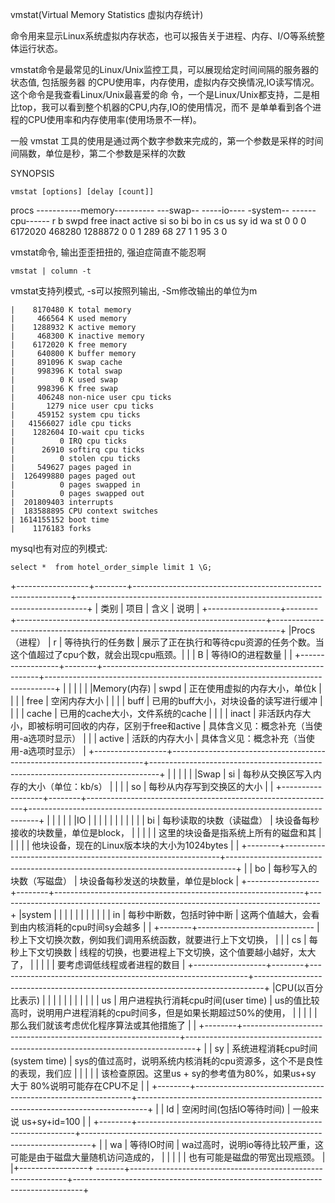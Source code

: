 

vmstat(Virtual Memory Statistics 虚拟内存统计)

命令用来显示Linux系统虚拟内存状态，也可以报告关于进程、内存、I/O等系统整体运行状态。

vmstat命令是最常见的Linux/Unix监控工具，可以展现给定时间间隔的服务器的状态值, 包括服务器
的CPU使用率，内存使用，虚拟内存交换情况,IO读写情况。这个命令是我查看Linux/Unix最喜爱的命
令，一个是Linux/Unix都支持，二是相比top，我可以看到整个机器的CPU,内存,IO的使用情况，而不
是单单看到各个进程的CPU使用率和内存使用率(使用场景不一样)。

一般 vmstat 工具的使用是通过两个数字参数来完成的，第一个参数是采样的时间间隔数，单位是秒，第二个参数是采样的次数

SYNOPSIS

    vmstat [options] [delay [count]]


procs -----------memory----------   ---swap--   -----io---- -system--  ------cpu------
r  b   swpd   free    inact  active   si   so    bi    bo    in   cs    us sy id wa st
0  0      0   6172020 468280 1288872   0    0     1   289    68   27     1  1 95  3  0



vmstat命令, 输出歪歪扭扭的, 强迫症简直不能忍啊

    vmstat | column -t


vmstat支持列模式, -s可以按照列输出, -Sm修改输出的单位为m

```
|    8170480 K total memory
|     466564 K used memory
|    1288932 K active memory
|     468300 K inactive memory
|    6172020 K free memory
|     640800 K buffer memory
|     891096 K swap cache
|     998396 K total swap
|          0 K used swap
|     998396 K free swap
|     406248 non-nice user cpu ticks
|       1279 nice user cpu ticks
|     459152 system cpu ticks
|   41566027 idle cpu ticks
|    1282604 IO-wait cpu ticks
|          0 IRQ cpu ticks
|      26910 softirq cpu ticks
|          0 stolen cpu ticks
|     549627 pages paged in
|  126499880 pages paged out
|          0 pages swapped in
|          0 pages swapped out
|  201809403 interrupts
|  183588895 CPU context switches
| 1614155152 boot time
|    1176183 forks

```

mysql也有对应的列模式:

    select *  from hotel_order_simple limit 1 \G;



+------------------+--------+--------------------------------------------------------------+--------------------------------------------------------------------------------+
|      类别        | 项目   |    含义                                                      | 说明                                                                           |
+------------------+--------+--------------------------------------------------------------+--------------------------------------------------------------------------------+
|Procs（进程）     | r      |    等待执行的任务数                                          | 展示了正在执行和等待cpu资源的任务个数。当这个值超过了cpu个数，就会出现cpu瓶颈。|
|                  | B      |    等待IO的进程数量                                          |                                                                                |
+------------------+--------+--------------------------------------------------------------+--------------------------------------------------------------------------------+
|                  |        |                                                              |                                                                                |
|Memory(内存)      | swpd   |    正在使用虚拟的内存大小，单位k                             |                                                                                |
|                  | free   |    空闲内存大小                                              |                                                                                |
|                  | buff   |    已用的buff大小，对块设备的读写进行缓冲                    |                                                                                |
|                  | cache  |    已用的cache大小，文件系统的cache                          |                                                                                |
|                  | inact  |    非活跃内存大小，即被标明可回收的内存，区别于free和active  | 具体含义见：概念补充（当使用-a选项时显示）                                     |
|                  | active |    活跃的内存大小                                            | 具体含义见：概念补充（当使用-a选项时显示）                                     |
+------------------+-----------------------------------------------------------------------+--------------------------------------------------------------------------------+
|                  |        |                                                              |                                                                                |
|Swap              | si     |    每秒从交换区写入内存的大小（单位：kb/s）                  |                                                                                |
|                  | so     |    每秒从内存写到交换区的大小                                |                                                                                |
+------------------+--------+--------------------------------------------------------------+--------------------------------------------------------------------------------+
|                  |        |                                                              |                                                                                |
|IO                |        |                                                              |                                                                                |
|                  |        |                                                              |                                                                                |
|                  | bi     |    每秒读取的块数（读磁盘）                                  | 块设备每秒接收的块数量，单位是block，                                          |
|                  |        |                                                              | 这里的块设备是指系统上所有的磁盘和其                                           |
|                  |        |                                                              | 他块设备，现在的Linux版本块的大小为1024bytes                                   |
|                  +--------+--------------------------------------------------------------+--------------------------------------------------------------------------------+
|                  | bo     |    每秒写入的块数（写磁盘）                                  | 块设备每秒发送的块数量，单位是block                                            |
+------------------+--------+--------------------------------------------------------------+--------------------------------------------------------------------------------+
|system            |        |                                                              |                                                                                |
|                  |        |                                                              |                                                                                |
|                  | in     |    每秒中断数，包括时钟中断                                  | 这两个值越大，会看到由内核消耗的cpu时间sy会越多                                |
|                  +--------+-----------------------------                                 | 秒上下文切换次数，例如我们调用系统函数，就要进行上下文切换，                   |
|                  | cs     |    每秒上下文切换数                                          | 线程的切换，也要进程上下文切换，这个值要越小越好，太大了，                     |
|                  |        |                                                              | 要考虑调低线程或者进程的数目                                                   |
+------------------+--------+--------------------------------------------------------------+--------------------------------------------------------------------------------+
|CPU(以百分比表示) |        |                                                              |                                                                                |
|                  |        |                                                              |                                                                                |
|                  | us     |    用户进程执行消耗cpu时间(user time)                        | us的值比较高时，说明用户进程消耗的cpu时间多，但是如果长期超过50%的使用，       |
|                  |        |                                                              | 那么我们就该考虑优化程序算法或其他措施了                                       |
|                  +--------+--------------------------------------------------------------+--------------------------------------------------------------------------------+
|                  | sy     |    系统进程消耗cpu时间(system time)                          | sys的值过高时，说明系统内核消耗的cpu资源多，这个不是良性的表现，我们应         |
|                  |        |                                                              | 该检查原因。这里us + sy的参考值为80%，如果us+sy 大于 80%说明可能存在CPU不足    |
|                  +--------+--------------------------------------------------------------+--------------------------------------------------------------------------------+
|                  | Id     |    空闲时间(包括IO等待时间)                                  | 一般来说 us+sy+id=100                                                          |
|                  +--------+--------------------------------------------------------------+--------------------------------------------------------------------------------+
|                  | wa     |    等待IO时间                                                | wa过高时，说明io等待比较严重，这可能是由于磁盘大量随机访问造成的，             |
|                  |        |                                                              | 也有可能是磁盘的带宽出现瓶颈。                                                 |
|+-----------------+ -------+--------------------------------------------------------------+--------------------------------------------------------------------------------+
